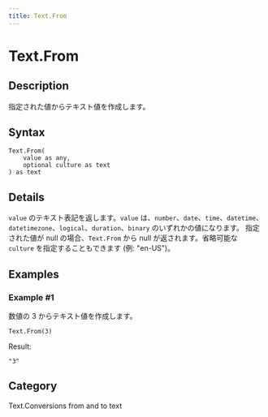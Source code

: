 ```yaml
---
title: Text.From
---
```


# Text.From


## Description

指定された値からテキスト値を作成します。


## Syntax

```powerquery
Text.From(
    value as any,
    optional culture as text
) as text
```


## Details

<code>value</code> のテキスト表記を返します。<code>value</code> は、<code>number</code>、<code>date</code>、<code>time</code>、<code>datetime</code>、<code>datetimezone</code>、<code>logical</code>、<code>duration</code>、<code>binary</code> のいずれかの値になります。    指定された値が null の場合、<code>Text.From</code> から null が返されます。省略可能な <code>culture</code> を指定することもできます (例: "en-US")。


## Examples

### Example #1 
数値の 3 からテキスト値を作成します。
```powerquery
Text.From(3)
```

Result: 
```powerquery
"3"
```




## Category
Text.Conversions from and to text
